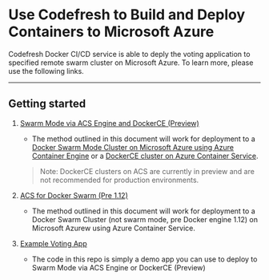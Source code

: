 Use Codefresh to Build and Deploy Containers to Microsoft Azure
=========

Codefresh Docker CI/CD service is able to deply the voting application to specified remote swarm cluster on Microsoft Azure. To learn more, please use the following links.

---------------

Getting started
---------------

1. [Swarm Mode via ACS Engine and DockerCE (Preview)][1]
    - The method outlined in this document will work for deployment to a [Docker Swarm Mode Cluster on Microsoft Azure using Azure Container Engine][4] or a [DockerCE cluster on Azure Container Service][5]. 
    
    > Note: DockerCE clusters on ACS are currently in preview and are not recommended for production environments.   

2. [ACS for Docker Swarm (Pre 1.12)][2]
    - The method outlined in this document will work for deployment to a Docker Swarm Cluster (not swarm mode, pre Docker engine 1.12) on Microsoft Azurew using Azure Container Service.

3. [Example Voting App][3]
    - The code in this repo is simply a demo app you can use to deploy to Swarm Mode via ACS Engine or DockerCE (Preview)

[1]: Swarm-mode.md
[2]: Swarm.md
[3]: https://github.com/jldeen/example-voting-app/tree/ssh-tunnel
[4]: https://github.com/Azure/azure-quickstart-templates/tree/master/101-acsengine-swarmmode
[5]: https://docs.microsoft.com/azure/container-service/dcos-swarm/container-service-swarm-mode-walkthrough?WT.mc_id=devops-0000-jessde
